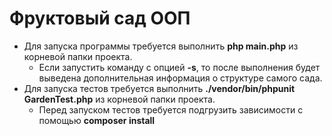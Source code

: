 # Фруктовый сад ООП
* Для запуска программы требуется выполнить **php main.php** из корневой папки проекта.
    * Если запустить команду с опцией **-s**, то после выполнения будет выведена дополнительная информация о структуре самого сада.
* Для запуска тестов требуется выполнить **./vendor/bin/phpunit GardenTest.php** из корневой папки проекта.
    * Перед запуском тестов требуется подгрузить зависимости с помощью **composer install**